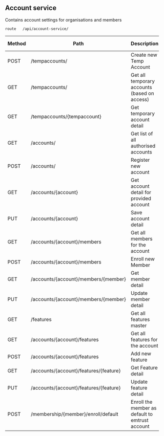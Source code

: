 

## Account service
Contains account settings for organisations and members

```
route   /api/account-service/
```

Method	| Path	| Description	| User authenticated	| Available from UI | Done
------------- | ------------------------------- | ------------- |:-------------:|:----------------:|---------:|
POST	| /tempaccounts/	| Create new Temp Account	|   | × | []
GET	| /tempaccounts/	| Get all temporary accounts (based on access)	| x  |  | []
GET	| /tempaccounts/{tempaccount}	| Get temporary account detail	| x  |  | []
GET	| /accounts/	| Get list of all authorised accounts	|  | | []
POST	| /accounts/	| Register new account	| × | × | [x]
GET	| /accounts/{account}	| Get account detail for provided account	|   | 	× | []
PUT	| /accounts/{account}	| Save account detail	| × | × | []
GET	| /accounts/{account}/members	| Get all members for the account	| x  |  | []
POST	| /accounts/{account}/members	| Enroll new Member| x  |  | [] 
GET	| /accounts/{account}/members/{member}	| Get member detail | x  |  | []
PUT	| /accounts/{account}/members/{member}	| Update member detail | x  |  | []
GET	| /features	| Get all features master	| x  |  | []
GET	| /accounts/{account}/features	| Get all features for the account	| x  |  | []
POST	| /accounts/{account}/features	| Add new feature| x  |  | [] 
GET	| /accounts/{account}/features/{feature}	| Get Feature detail | x  |  | []
PUT	| /accounts/{account}/features/{feature}	| Update feature detail | x  |  | []
POST	| /membership/{member}/enroll/default	| Enroll the member as default to emtrust account| x  |  | [] 